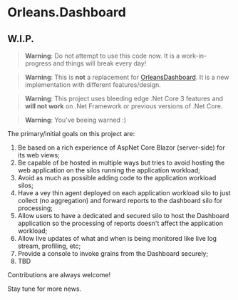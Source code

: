 # Orleans.Dashboard

## W.I.P.

> **Warning**: Do not attempt to use this code now. It is a work-in-progress and things will break every day!

> **Warning**: This is **not** a replacement for [OrleansDashboard](https://github.com/OrleansContrib/OrleansDashboard). It is a new implementation with different features/design.

> **Warning**: This project uses bleeding edge .Net Core 3 features and **will not work** on .Net Framework or previous versions of .Net Core.

> **Warning**: You've beeing warned :)

The primary/initial goals on this project are:

1. Be based on a rich experience of AspNet Core Blazor (server-side) for its web views;
2. Be capable of be hosted in multiple ways but tries to avoid hosting the web application on the silos running the application workload;
3. Avoid as much as possible adding code to the application workload silos;
4. Have a vey thin agent deployed on each application workload silo to just collect (no aggregation) and forward reports to the dashboard silo for processing;
5. Allow users to have a dedicated and secured silo to host the Dashboard application so the processing of reports doesn't affect the application workload;
6. Allow live updates of what and when is being monitored like live log stream, profiling, etc;
7. Provide a console to invoke grains from the Dashboard securely;
8. TBD

Contributions are always welcome! 

Stay tune for more news.